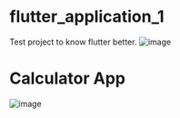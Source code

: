 # flutter_application_1

Test project to know flutter better.
![image](/flutter_application_1/github_asset/flutter.gif)


# Calculator App
![image](/flutter_application_1/github_asset/calc.gif)